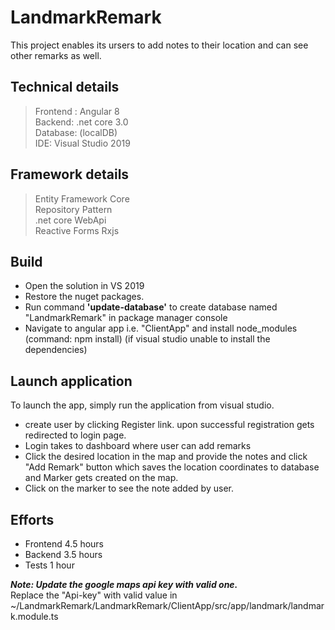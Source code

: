 # LandmarkRemark

This project enables its ursers to add notes to their location and can see other remarks as well.

## Technical details

> Frontend : Angular 8 <br>
> Backend: .net core 3.0 <br>
> Database: (localDB) <br>
> IDE: Visual Studio 2019

## Framework details

> Entity Framework Core<br>
> Repository Pattern<br>
> .net core WebApi<br>
> Reactive Forms
> Rxjs

## Build

- Open the solution in VS 2019
- Restore the nuget packages.
- Run command
<strong>'update-database'</strong> to create database named "LandmarkRemark" in package manager console
- Navigate to angular app i.e. "ClientApp" and install node_modules (command: npm install) (if visual studio unable to install the dependencies)

## Launch application

To launch the app, simply run the application from visual studio.

- create user by clicking Register link. upon successful registration gets redirected to login page.
- Login takes to dashboard where user can add remarks
- Click the desired location in the map and provide the notes and click "Add Remark" button which saves the location coordinates to database and Marker gets created on the map.
- Click on the marker to see the note added by user.

## Efforts
 - Frontend 4.5 hours
 - Backend 3.5 hours
 - Tests 1 hour


 ***Note: Update the google maps api key with valid one.*** <br>
 Replace the "Api-key" with valid value in  ~/LandmarkRemark/LandmarkRemark/ClientApp/src/app/landmark/landmark.module.ts
